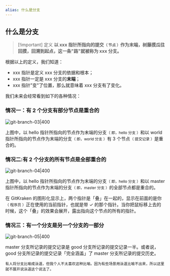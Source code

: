 ```yaml
---
alias: 什么是分支
---
```


## 什么是分支

> [!important] 定义
> **以 xxx 指针所指向的提交<small>（ 节点 ）</small>作为末端，树藤摸瓜往回摸，回溯到起点，这一条"路"就被称为 xxx 分支。**

根据以上的定义，我们知道：

- xxx 指针是定义 xxx 分支的依据和根本；
- xxx 指针一定是 xxx 分支的**末端**；
- xxx 指针"变"了位置，那么就意味着 xxx 分支有了变化。

我们未来会经常看到如下的各种情况：

### 情况一：有 2 个分支有部分节点是重合的

![git-branch-03|400](https://woniumd.oss-cn-hangzhou.aliyuncs.com/java/hemiao/20220627164257.png)

上图中，以 hello 指针所指向的节点作为末端的分支<small>（ 即，hello 分支 ）</small>和以 world 指针所指向的节点作为末端的分支<small>（ 即，world 分支 ）</small>有 3 个节点<small>（ 提交记录 ）</small>是重合的。

### 情况二:有 2 个分支的所有节点是全部重合的

![git-branch-04|400](https://woniumd.oss-cn-hangzhou.aliyuncs.com/java/hemiao/20220627164259.png)

上图中，以 hello 指针所指向的节点作为末端的分支<small>（ 即，hello 分支 ）</small>和以 master 指针所指向的节点作为末端的分支<small>（ 即，master 分支 ）</small>的全部节点都是重合的。

在 GitKraken 的图形化显示上，两个指针是「叠」在一起的，显示在前面的是你<small>（ 程序员 ）</small>正在使用的当前指针，也就是带 ✓ 的那个指针。当你把鼠标移上去的时候，这个「叠」的效果会展开，露出指向这个节点的所有的指针。

### 情况三：有一个分支是另一个分支的一部分

![git-branch-05|400](https://woniumd.oss-cn-hangzhou.aliyuncs.com/java/hemiao/20220627164301.png)

master 分支所记录的提交记录是 good 分支所记录的提交记录一半。或者说，good 分支所记录的提交记录「完全涵盖」了 master 分支所记录的提交历史。

<small>有人将分支比喻成泳道，但我个人不太喜欢这种比喻。因为有些场景用泳道比喻不出来，所以这里就不展开说泳道这个说法了。</small>
